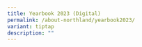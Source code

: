 ```yaml
---
title: Yearbook 2023 (Digital)
permalink: /about-northland/yearbook2023/
variant: tiptap
description: ""
---
```

